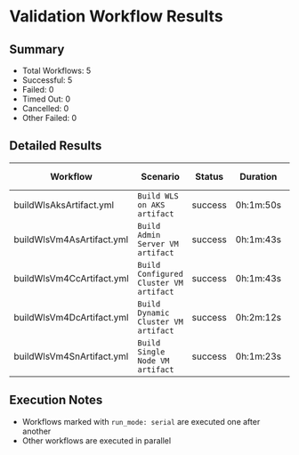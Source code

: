 # Validation Workflow Results

## Summary
- Total Workflows: 5
- Successful: 5
- Failed: 0
- Timed Out: 0
- Cancelled: 0
- Other Failed: 0

## Detailed Results

| Workflow | Scenario | Status | Duration | Run URL |
|----------|----------|---------|-----------|----------|
| buildWlsAksArtifact.yml | `Build WLS on AKS artifact` | success | 0h:1m:50s | [View Run](https://github.com/oracle/weblogic-azure/actions/runs/17690462709) |
| buildWlsVm4AsArtifact.yml | `Build Admin Server VM artifact` | success | 0h:1m:43s | [View Run](https://github.com/oracle/weblogic-azure/actions/runs/17690464341) |
| buildWlsVm4CcArtifact.yml | `Build Configured Cluster VM artifact` | success | 0h:1m:43s | [View Run](https://github.com/oracle/weblogic-azure/actions/runs/17690465823) |
| buildWlsVm4DcArtifact.yml | `Build Dynamic Cluster VM artifact` | success | 0h:2m:12s | [View Run](https://github.com/oracle/weblogic-azure/actions/runs/17690467067) |
| buildWlsVm4SnArtifact.yml | `Build Single Node VM artifact` | success | 0h:1m:23s | [View Run](https://github.com/oracle/weblogic-azure/actions/runs/17690468071) |


## Execution Notes
- Workflows marked with `run_mode: serial` are executed one after another
- Other workflows are executed in parallel
